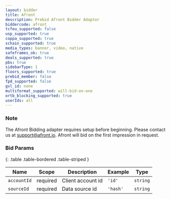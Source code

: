 ```yaml
---
layout: bidder
title: Afront
description: Prebid Afront Bidder Adaptor
biddercode: afront
tcfeu_supported: false
usp_supported: true
coppa_supported: true
schain_supported: true
media_types: banner, video, native
safeframes_ok: true
deals_supported: true
pbs: true
sidebarType: 1
floors_supported: true
prebid_member: false
fpd_supported: false
gvl_id: none
multiformat_supported: will-bid-on-one
ortb_blocking_supported: true
userIds: all
---
```


### Note

The Afront Bidding adapter requires setup before beginning. Please contact us at [support@afront.io](mailto:support@afront.io).
Afront will bid on the first impression in request.

### Bid Params

{: .table .table-bordered .table-striped }

| Name              | Scope    | Description       | Example  | Type     |
| ----------------- | -------- | ----------------- | -------- | -------- |
| `accountId` | required | Client account id | `'id'`   | `string` |
| `sourceId`    | required | Data source id    | `'hash'` | `string` |
